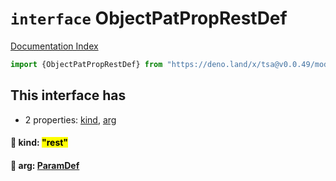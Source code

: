 # `interface` ObjectPatPropRestDef

[Documentation Index](../README.md)

```ts
import {ObjectPatPropRestDef} from "https://deno.land/x/tsa@v0.0.49/mod.ts"
```

## This interface has

- 2 properties:
[kind](#-kind-rest),
[arg](#-arg-paramdef)


#### 📄 kind: <mark>"rest"</mark>



#### 📄 arg: [ParamDef](../type.ParamDef/README.md)



